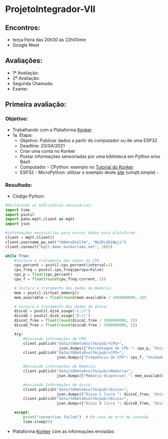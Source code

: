# ProjetoIntegrador-VII
## Encontros:
* terça Feira das 20h30 às 22h00min
* Google Meet

## Avaliações:
* 1ª Avaliação:
* 2º Avaliação:
* Segunda Chamada:
* Exame:

## Primeira avaliação:
 ### Objetivo:
 * Trabalhando com a Plataforma [Konker](http://www.konkerlabs.com/)
  * 1a. Etapa: 
    * Objetivo: Publicar dados a partir do computador ou de uma ESP32
    * Deadline: 20/04/2021
    * Criar uma conta no Konker
    * Postar informações sensoriadas por uma biblioteca em Python e/ou Bash
    * Computador - CPython: exemplo no [Tutorial do Konker](https://konker.atlassian.net/wiki/spaces/DEV/pages/28180518/Guia+de+Uso+da+Plataforma+Konker)
    * ESP32 - MicroPython: utilizar o exemplo deste [site](https://mjrobot.org/2018/06/13/iot-feito-facil-esp-micropython-mqtt-thingspeak/) (umqtt.simple) - 
 
 ### Resultado:
* Código Python:
~~~python
#Declarando as bibliotecas necessárias:
import time
import psutil
import paho.mqtt.client as mqtt
import json

#informações necessárias para enviar dados para plataforma
client = mqtt.Client()
client.username_pw_set("t86mto8vulfm", "Nk2DsZHiWpjz")
client.connect("mqtt.demo.konkerlabs.net", 1883)

while True:
    #leitura e tratamento dos dados da CPU
    cpu_percent = psutil.cpu_percent(interval=1)
    cpu_freq = psutil.cpu_freq(percpu=False)
    cpu_p = float(cpu_percent)
    cpu_f = float(round(cpu_freq.current, 2))

    # leitura e tratamento dos dados da memória:
    mem = psutil.virtual_memory()
    mem_available = float(round(mem.available / 1000000000, 2))

    # leitura e tratamento dos dados do disco:
    discoC = psutil.disk_usage('C://')
    discoD = psutil.disk_usage('D://')
    discoC_free = float(round(discoC.free / 1000000000, 2))
    discoD_free = float(round(discoD.free / 1000000000, 2))

    try:
        #Enviando informações de CPU
        client.publish("data/t86mto8vulfm/pub/<CPU>",
                        json.dumps({"Porcentagem de CPU ": cpu_p, "Unidade": "%"}))
        client.publish("data/t86mto8vulfm/pub/<CPU>",
                       json.dumps({"Frequência de CPU": cpu_f, "Unidade": "Hz"}))

        #Enviando informações de Memória:
        client.publish("data/t86mto8vulfm/pub/<Memoria>",
                       json.dumps({"Memória disponivel ": mem_available, "Unidade": "GB"}))

        #enviando Informações do disco:
        client.publish("data/t86mto8vulfm/pub/<Disco>",
                       json.dumps({"Disco C livre ": discoC_free, "Unidade": "GB"}))
        client.publish("data/t86mto8vulfm/pub/<Disco>",
                       json.dumps({"Disco D livre ": discoD_free, "Unidade": "GB"}))

    except:
        print("connection failed")  # Em caso de erro de conexão
        time.sleep(5)
~~~
*  Plataforma [Konker](https://demo.konkerlabs.net/registry/devices/p1ck2t84@p1ck2t84/0e0e588e-6fb4-49a1-813f-2b39f01dc71d/events) com as informações enviadas:

